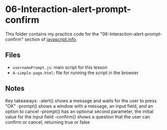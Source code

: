 # 06-Interaction-alert-prompt-confirm

This folder contains my practice code for the "06-Interaction-alert-prompt-confirm" section of [javascript.info](https://javascript.info/).

## Files

- `usernamePrompt.js`: main script for this lesson
- `A-simple-page.html`: file for running the script in the browser

## Notes

Key takeaways:
-alert() shows a message and waits for the user to press "OK"
-prompt() shows a window with a message, an input field, and an option to cancel
-prompt() has an optional second parameter, the initial value for the input field
-confirm() shows a question that the user can confirm or cancel, returning true or false